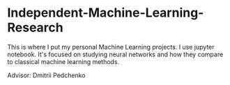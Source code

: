 # Independent-Machine-Learning-Research
This is where I put my personal Machine Learning projects.
I use jupyter notebook.
It's focused on studying neural networks and how they compare to classical machine learning methods.

Advisor: Dmitrii Pedchenko
